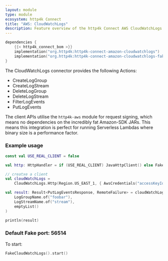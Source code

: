 ```yaml
---
layout: module
type: module
ecosystem: http4k Connect
title: "AWS: CloudWatchLogs"
description: Feature overview of the http4k Connect AWS CloudWatchLogs modules
---
```


```kotlin
dependencies {
    {{< http4k_connect_bom >}}
    implementation("org.http4k:http4k-connect-amazon-cloudwatchlogs")
    implementation("org.http4k:http4k-connect-amazon-cloudwatchlogs-fake")
}
```


The CloudWatchLogs connector provides the following Actions:

* CreateLogGroup
* CreateLogStream
* DeleteLogGroup
* DeleteLogStream
* FilterLogEvents
* PutLogEvents

The client APIs utilise the `http4k-aws` module for request signing, which means no dependencies on the incredibly fat
Amazon-SDK JARs. This means this integration is perfect for running Serverless Lambdas where binary size is a
performance factor.

### Example usage

```kotlin
const val USE_REAL_CLIENT = false

val http: HttpHandler = if (USE_REAL_CLIENT) JavaHttpClient() else FakeCloudWatchLogs()

// creatxe a client
val cloudWatchLogs =
    CloudWatchLogs.Http(Region.US_EAST_1, { AwsCredentials("accessKeyId", "secretKey") }, http.debug())

val result: Result<PutLogEventsResponse, RemoteFailure> = cloudWatchLogs.putLogEvents(
    LogGroupName.of("foobar"),
    LogStreamName.of("stream"),
    emptyList()
)

println(result)
```

### Default Fake port: 56514

To start:

```kotlin
FakeCloudWatchLogs().start()
```
